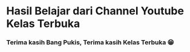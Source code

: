 <h1>Hasil Belajar dari Channel Youtube Kelas Terbuka</h1>
<h3>Terima kasih Bang Pukis, Terima kasih Kelas Terbuka 😁</h3>
